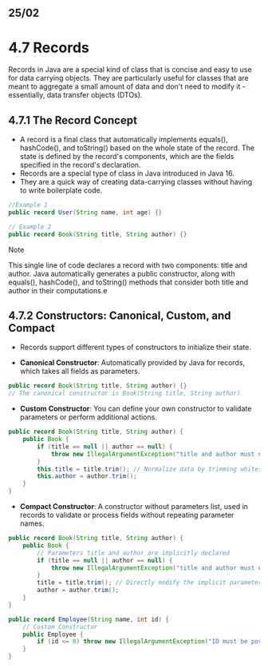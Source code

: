 ## 25/02

# 4.7 Records
Records in Java are a special kind of class that is concise and easy to use for data carrying objects. They are particularly useful for classes that are meant to aggregate a small amount of data and don't need to modify it - essentially, data transfer objects (DTOs).

## 4.7.1 The Record Concept
- A record is a final class that automatically implements equals(), hashCode(), and toString() based on the whole state of the record. The state is defined by the record's components, which are the fields specified in the record's declaration.
- Records are a special type of class in Java introduced in Java 16. 
- They are a quick way of creating data-carrying classes without having to write boilerplate code.



```java
//Example 1
public record User(String name, int age) {}

// Example 2
public record Book(String title, String author) {}

```
> [!NOTE]
> This single line of code declares a record with two components: title and author. Java automatically generates a public constructor, along with equals(), hashCode(), and toString() methods that consider both title and author in their computations.e

## 4.7.2 Constructors: Canonical, Custom, and Compact
- Records support different types of constructors to initialize their state.

- **Canonical Constructor**: Automatically provided by Java for records, which takes all fields as parameters.
```java
public record Book(String title, String author) {}
// The canonical constructor is Book(String title, String author)

```

- **Custom Constructor**: You can define your own constructor to validate parameters or perform additional actions.

```java
public record Book(String title, String author) {
    public Book {
        if (title == null || author == null) {
            throw new IllegalArgumentException("title and author must not be null");
        }
        this.title = title.trim(); // Normalize data by trimming whitespace
        this.author = author.trim();
    }
}

```

- **Compact Constructor**: A constructor without parameters list, used in records to validate or process fields without repeating parameter names.

```java
public record Book(String title, String author) {
    public Book {
        // Parameters title and author are implicitly declared
        if (title == null || author == null) {
            throw new IllegalArgumentException("title and author must not be null");
        }
        title = title.trim(); // Directly modify the implicit parameters
        author = author.trim();
    }
}

```

```java
public record Employee(String name, int id) {
    // Custom Constructor
    public Employee {
        if (id <= 0) throw new IllegalArgumentException("ID must be positive.");
    }
}
```